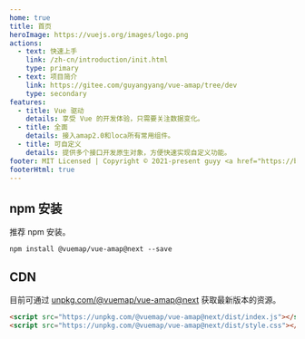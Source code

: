 ```yaml
---
home: true
title: 首页
heroImage: https://vuejs.org/images/logo.png
actions:
  - text: 快速上手
    link: /zh-cn/introduction/init.html
    type: primary
  - text: 项目简介
    link: https://gitee.com/guyangyang/vue-amap/tree/dev
    type: secondary
features:
  - title: Vue 驱动
    details: 享受 Vue 的开发体验，只需要关注数据变化。
  - title: 全面
    details: 接入amap2.0和loca所有常用组件。
  - title: 可自定义
    details: 提供多个接口开发原生对象，方便快速实现自定义功能。
footer: MIT Licensed | Copyright © 2021-present guyy <a href="https://beian.miit.gov.cn">苏ICP备19020085号-1</a>
footerHtml: true
---
```


## npm 安装

推荐 npm 安装。

```
npm install @vuemap/vue-amap@next --save
```

## CDN

目前可通过 [unpkg.com/@vuemap/vue-amap@next](https://unpkg.com/@vuemap/vue-amap@next/dist/index.js) 获取最新版本的资源。

```html
<script src="https://unpkg.com/@vuemap/vue-amap@next/dist/index.js"></script>
<script src="https://unpkg.com/@vuemap/vue-amap@next/dist/style.css"></script>
```

